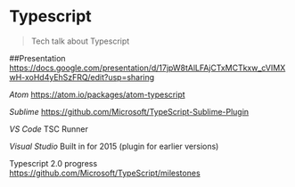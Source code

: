 # Typescript
>Tech talk about Typescript

##Presentation
https://docs.google.com/presentation/d/17jpW8tAlLFAjCTxMCTkxw_cVIMXwH-xoHd4yEhSzFRQ/edit?usp=sharing

*Atom*
https://atom.io/packages/atom-typescript

*Sublime*
https://github.com/Microsoft/TypeScript-Sublime-Plugin

*VS Code*
TSC Runner

*Visual Studio*
Built in for 2015 (plugin for earlier versions)

Typescript 2.0 progress
https://github.com/Microsoft/TypeScript/milestones